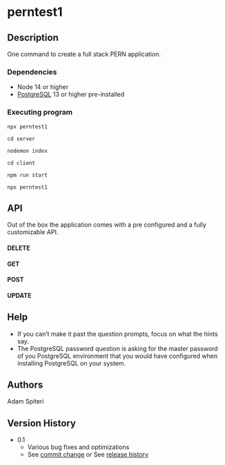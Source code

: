 # perntest1



## Description

One command to create a full stack PERN application.  

### Dependencies
* Node 14 or higher
* [PostgreSQL](https://www.postgresql.org/download/windows/) 13 or higher pre-installed 




### Executing program
```
npx perntest1

cd server

nodemon index

cd client 

npm run start

npx perntest1
```

## API
Out of the box the application comes with a pre configured and a fully customizable API.

#### DELETE
#### GET
#### POST
#### UPDATE



## Help

* If you can’t make it past the question prompts, focus on what the hints say.  
* The PostgreSQL password question is asking for the master password of you PostgreSQL environment that you would have configured when installing PostgreSQL on your system.


## Authors


Adam Spiteri

## Version History

* 0.1
    * Various bug fixes and optimizations
    * See [commit change]() or See [release history]()

